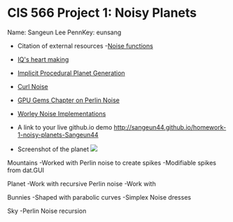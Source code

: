 # CIS 566 Project 1: Noisy Planets


  Name: Sangeun Lee
  PennKey: eunsang

- Citation of external resources 
-[Noise functions](https://gist.github.com/patriciogonzalezvivo/670c22f3966e662d2f83)
- [IQ's heart making](https://www.youtube.com/watch?v=aNR4n0i2ZlM)
- [Implicit Procedural Planet Generation](https://static1.squarespace.com/static/58a1bc3c3e00be6bfe6c228c/t/58a4d25146c3c4233fb15cc2/1487196929690/ImplicitProceduralPlanetGeneration-Report.pdf)
- [Curl Noise](https://petewerner.blogspot.com/2015/02/intro-to-curl-noise.html)
- [GPU Gems Chapter on Perlin Noise](http://developer.download.nvidia.com/books/HTML/gpugems/gpugems_ch05.html)
- [Worley Noise Implementations](https://thebookofshaders.com/12/)

- A link to your live github.io demo 
http://sangeun44.github.io/homework-1-noisy-planets-Sangeun44
- Screenshot of the planet
![](heart.png)

Mountains
  -Worked with Perlin noise to create spikes
  -Modifiable spikes from dat.GUI

Planet 
  -Work with recursive Perlin noise
  -Work with 

Bunnies
  -Shaped with parabolic curves
  -Simplex Noise dresses
  
Sky
  -Perlin Noise recursion

